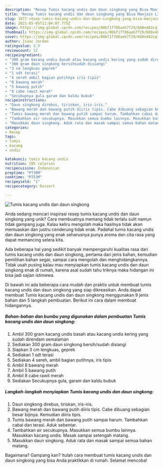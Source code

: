```yaml
---
description: "Resep Tumis kacang undis dan daun singkong yang Bisa Manjain Lidah"
title: "Resep Tumis kacang undis dan daun singkong yang Bisa Manjain Lidah"
slug: 1877-resep-tumis-kacang-undis-dan-daun-singkong-yang-bisa-manjain-lidah
date: 2021-05-05T11:04:07.775Z
image: https://img-global.cpcdn.com/recipes/00bf1f786aeb7f29/680x482cq70/tumis-kacang-undis-dan-daun-singkong-foto-resep-utama.jpg
thumbnail: https://img-global.cpcdn.com/recipes/00bf1f786aeb7f29/680x482cq70/tumis-kacang-undis-dan-daun-singkong-foto-resep-utama.jpg
cover: https://img-global.cpcdn.com/recipes/00bf1f786aeb7f29/680x482cq70/tumis-kacang-undis-dan-daun-singkong-foto-resep-utama.jpg
author: Isaac Jordan
ratingvalue: 3.5
reviewcount: 12
recipeingredient:
- "300 gram kacang undis basah atau kacang undis kering yang sudah direndam semalaman"
- "300 gram daun singkong bersihsudah disiangi"
- "3 cm lengkuas geprek"
- "1 sdt terasi"
- "4 sereh ambil bagian putihnya iris tipis"
- "8 bawang merah"
- "5 bawang putih"
- "8 cabe rawit merah"
- "Secukupnya gula garam dan kaldu bubuk"
recipeinstructions:
- "Daun singkong direbus, tiriskan, iris-iris."
- "Bawang merah dan bawang putih diiris tipis. Cabe dibuang sebagian besar bijinya. Kemudian diiris tipis."
- "Tumis bawang merah dan bawang putih sampai harum. Tambahkan cabai dan terasi. Aduk sebentar."
- "Tambahkan air secukupnya. Masukkan semua bumbu lainnya. Masukkan kacang undis. Masak sampai setengah matang."
- "Masukkan daun singkong. Aduk rata dan masak sampai semua bahan matang."
categories:
- Resep
tags:
- tumis
- kacang
- undis

katakunci: tumis kacang undis 
nutrition: 285 calories
recipecuisine: Indonesian
preptime: "PT30M"
cooktime: "PT53M"
recipeyield: "1"
recipecategory: Dessert

---
```



![Tumis kacang undis dan daun singkong](https://img-global.cpcdn.com/recipes/00bf1f786aeb7f29/680x482cq70/tumis-kacang-undis-dan-daun-singkong-foto-resep-utama.jpg)

Anda sedang mencari inspirasi resep tumis kacang undis dan daun singkong yang unik? Cara membuatnya memang tidak terlalu sulit namun tidak gampang juga. Kalau keliru mengolah maka hasilnya tidak akan memuaskan dan justru cenderung tidak enak. Padahal tumis kacang undis dan daun singkong yang enak seharusnya punya aroma dan cita rasa yang dapat memancing selera kita.

Ada beberapa hal yang sedikit banyak mempengaruhi kualitas rasa dari tumis kacang undis dan daun singkong, pertama dari jenis bahan, kemudian pemilihan bahan segar, sampai cara mengolah dan menghidangkannya. Tidak usah pusing kalau mau menyiapkan tumis kacang undis dan daun singkong enak di rumah, karena asal sudah tahu triknya maka hidangan ini bisa jadi sajian istimewa.




Di bawah ini ada beberapa cara mudah dan praktis untuk membuat tumis kacang undis dan daun singkong yang siap dikreasikan. Anda dapat membuat Tumis kacang undis dan daun singkong menggunakan 9 jenis bahan dan 5 langkah pembuatan. Berikut ini cara dalam membuat hidangannya.

<!--inarticleads1-->

##### Bahan-bahan dan bumbu yang digunakan dalam pembuatan Tumis kacang undis dan daun singkong:

1. Ambil 300 gram kacang undis basah atau kacang undis kering yang sudah direndam semalaman
1. Sediakan 300 gram daun singkong bersih/sudah disiangi
1. Siapkan 3 cm lengkuas, geprek
1. Sediakan 1 sdt terasi
1. Sediakan 4 sereh, ambil bagian putihnya, iris tipis
1. Ambil 8 bawang merah
1. Ambil 5 bawang putih
1. Ambil 8 cabe rawit merah
1. Sediakan Secukupnya gula, garam dan kaldu bubuk




<!--inarticleads2-->

##### Langkah-langkah menyiapkan Tumis kacang undis dan daun singkong:

1. Daun singkong direbus, tiriskan, iris-iris.
1. Bawang merah dan bawang putih diiris tipis. Cabe dibuang sebagian besar bijinya. Kemudian diiris tipis.
1. Tumis bawang merah dan bawang putih sampai harum. Tambahkan cabai dan terasi. Aduk sebentar.
1. Tambahkan air secukupnya. Masukkan semua bumbu lainnya. Masukkan kacang undis. Masak sampai setengah matang.
1. Masukkan daun singkong. Aduk rata dan masak sampai semua bahan matang.




Bagaimana? Gampang kan? Itulah cara membuat tumis kacang undis dan daun singkong yang bisa Anda praktikkan di rumah. Selamat mencoba!
